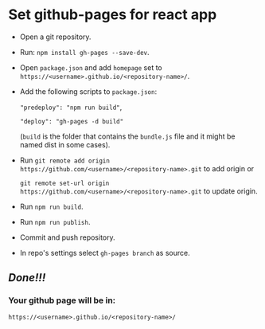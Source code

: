 # Set github-pages for react app

- Open a git repository.
- Run: `npm install gh-pages --save-dev`.
- Open `package.json` and add `homepage` set to `https://<username>.github.io/<repository-name>/`.
- Add the following scripts to `package.json`: 
  
  `"predeploy": "npm run build"`, 
  
  `"deploy": "gh-pages -d build"` 
  
  (`build` is the folder that contains the `bundle.js` file and it might be named dist in some cases).
- Run `git remote add origin https://github.com/<username>/<repository-name>.git` to add origin or 

  `git remote set-url origin https://github.com/<username>/<repository-name>.git` to update origin.
- Run `npm run build`.
- Run `npm run publish`.
- Commit and push repository.
- In repo's settings select `gh-pages branch` as source.

## *Done!!!*

### Your github page will be in:
`https://<username>.github.io/<repository-name>/`
